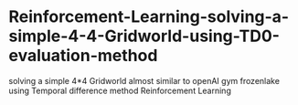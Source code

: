 # Reinforcement-Learning-solving-a-simple-4-4-Gridworld-using-TD0-evaluation-method
solving a simple 4*4 Gridworld almost similar to openAI gym frozenlake using Temporal difference method Reinforcement Learning 
